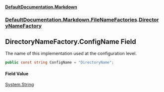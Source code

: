 #### [DefaultDocumentation\.Markdown](../../../../index.md 'index')
### [DefaultDocumentation\.Markdown\.FileNameFactories](../../../../index.md#DefaultDocumentation.Markdown.FileNameFactories 'DefaultDocumentation\.Markdown\.FileNameFactories').[DirectoryNameFactory](index.md 'DefaultDocumentation\.Markdown\.FileNameFactories\.DirectoryNameFactory')

## DirectoryNameFactory\.ConfigName Field

The name of this implementation used at the configuration level\.

```csharp
public const string ConfigName = "DirectoryName";
```

#### Field Value
[System\.String](https://learn.microsoft.com/en-us/dotnet/api/system.string 'System\.String')